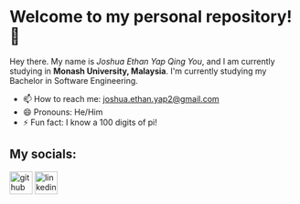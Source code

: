 # Welcome to my personal repository! 👋

Hey there. My name is *Joshua Ethan Yap Qing You*, and I am currently studying in **Monash University, Malaysia**.
I'm currently studying my Bachelor in Software Engineering.

<!--
- 🔭 I’m currently working on ...
- 🌱 I’m currently learning 
- 👯 I’m looking to collaborate on ...
- 🤔 I’m looking for help with ...
- 💬 Ask me about ...
-->
- 📫 How to reach me: joshua.ethan.yap2@gmail.com
- 😄 Pronouns: He/Him
- ⚡ Fun fact: I know a 100 digits of pi!

## My socials:
[<img src='https://cdn.jsdelivr.net/npm/simple-icons@3.0.1/icons/github.svg' alt='github' height='40'>](https://github.com/joshua-ethan-yap)  [<img src='https://cdn.jsdelivr.net/npm/simple-icons@3.0.1/icons/linkedin.svg' alt='linkedin' height='40'>](https://www.linkedin.com/in/joshua-ethan-yap/) 

